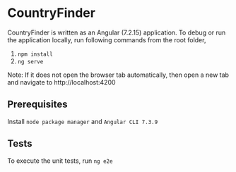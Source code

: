 # CountryFinder

CountryFinder is written as an Angular (7.2.15) application. To debug or run the application locally, run following commands from the root folder,

1. `npm install`
2. `ng serve`

Note: If it does not open the browser tab automatically, then open a new tab and navigate to http://localhost:4200

## Prerequisites

Install `node package manager` and `Angular CLI 7.3.9`

## Tests

To execute the unit tests, run `ng e2e`
